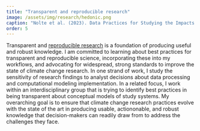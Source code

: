 ```yaml
---
title: "Transparent and reproducible research"
image: /assets/img/research/hedonic.png
caption: "Nolte et al. (2023). Data Practices for Studying the Impacts of Environmental Amenities and Hazards with Nationwide Property Data. Land Economics Jun 2023, 102122-0090R; DOI: 10.3368/le.100.1.102122-0090R"
order: 5
---
```


 Transparent and [reproducible research](https://nap.nationalacademies.org/read/25303/chapter/1) is a foundation of producing useful and robust knowledge. I am committed to learning about best practices for transparent and reproducible science, incorporating these into my workflows, and advocating for widespread, strong standards to improve the state of climate change research. In one strand of work, I study the sensitivity of research findings to analyst decisions about data processing and computational modeling implementation. In a related focus, I work within an interdisciplinary group that is trying to identify best practices in being transparent about conceptual models of study systems. My overarching goal is to ensure that climate change research practices evolve with the state of the art in producing usable, actiononable, and robust knowledge that decision-makers can readily draw from to address the challenges they face. 